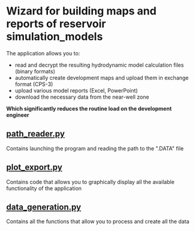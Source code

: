 # Wizard for building maps and reports of reservoir simulation_models

The application allows you to:
* read and decrypt the resulting hydrodynamic model calculation files (binary formats)
* automatically create development maps and upload them in exchange format (CPS-3)
* upload various model reports (Excel, PowerPoint)
* download the necessary data from the near-well zone 

**Which significantly reduces the routine load on the development engineer**

## [path_reader.py](https://github.com/shmeleved/Wizard_for_building_maps_and_reports_of_reservoir_simulation_models/blob/main/path_reader.py)
Contains launching the program and reading the path to the ".DATA" file

## [plot_export.py](https://github.com/shmeleved/Wizard_for_building_maps_and_reports_of_reservoir_simulation_models/blob/main/plot_export.py)
Contains code that allows you to graphically display all the available functionality of the application

## [data_generation.py](https://github.com/shmeleved/Wizard_for_building_maps_and_reports_of_reservoir_simulation_models/blob/main/data_generation.py)
Contains all the functions that allow you to process and create all the data
